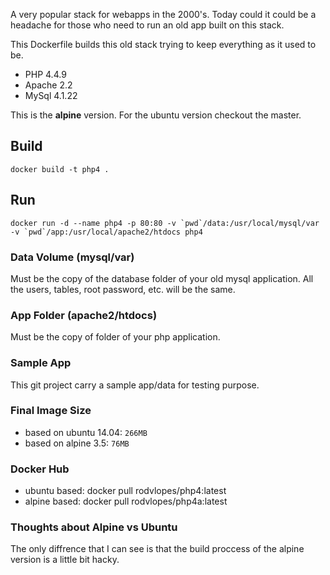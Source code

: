 A very popular stack for webapps in the 2000's. Today could it could be a headache for those who need to run an old app built on this stack. 

This Dockerfile builds this old stack trying to keep everything as it used to be.

  * PHP 4.4.9
  * Apache 2.2
  * MySql 4.1.22

This is the **alpine** version. For the ubuntu version checkout the master.

## Build

    docker build -t php4 .

## Run

    docker run -d --name php4 -p 80:80 -v `pwd`/data:/usr/local/mysql/var -v `pwd`/app:/usr/local/apache2/htdocs php4

### Data Volume (mysql/var)

Must be the copy of the database folder of your old mysql application. All the users, tables, root password, etc. will be the same.

### App Folder (apache2/htdocs)

Must be the copy of folder of your php application.

### Sample App 

This git project carry a sample app/data for testing purpose.

### Final Image Size

  * based on ubuntu 14.04: `266MB`
  * based on alpine 3.5: `76MB`

### Docker Hub

* ubuntu based: docker pull rodvlopes/php4:latest
* alpine based: docker pull rodvlopes/php4a:latest

### Thoughts about Alpine vs Ubuntu

The only diffrence that I can see is that the build proccess of the alpine version is a little bit hacky.

